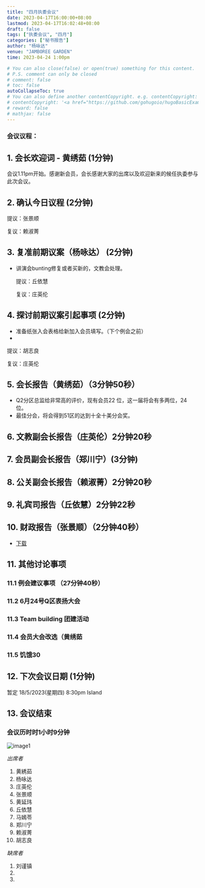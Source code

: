 ```yaml
---
title: "四月执委会议"
date: 2023-04-17T16:00:00+08:00
lastmod: 2023-04-17T16:02:48+08:00
draft: false
tags: ["执委会议", "四月"]
categories: ["秘书报告"]
author: "杨咏达"
venue: "JAMBOREE GARDEN"
time: 2023-04-24 1:00pm

# You can also close(false) or open(true) something for this content.
# P.S. comment can only be closed
# comment: false
# toc: false
autoCollapseToc: true
# You can also define another contentCopyright. e.g. contentCopyright: "This is another copyright."
# contentCopyright: '<a href="https://github.com/gohugoio/hugoBasicExample" rel="noopener" target="_blank">See origin</a>'
# reward: false
# mathjax: false
---
```

<!-- [The Coffee Bean & Tea Leaf The Promenade](https://g.co/kgs/KNgstg) -->
### 会议议程：
## 1. 会长欢迎词 - 黄绣茹 (1分钟)
会议1.11pm开始。感谢新会员，会长感谢大家的出席以及欢迎新来的候任执委参与此次会议。


## 2. 确认今日议程 (2分钟)

  提议：张景顺

  复议：赖淑菁
 
      
## 3. 复准前期议案（杨咏达） (2分钟)
- 讲演会bunting修复或者买新的，文教会处理。

  提议：丘依慧

  复议：庄英伦

## 4. 探讨前期议案引起事项 (2分钟)
- 准备纸张入会表格给新加入会员填写。（下个例会之前）
- 

  提议：胡志良

  复议：庄英伦

## 5. 会长报告（黄绣茹）（3分钟50秒）
- Q2分区总监给非常高的评价，现有会员22 位，这一届将会有多两位，24 位。
- 最佳分会，将会得到51区的达到十全十美分会奖。


## 6. 文教副会长报告（庄英伦）2分钟20秒


## 7. 会员副会长报告（郑川宁）(3分钟)



## 8. 公关副会长报告（赖淑菁）2分钟20秒


## 9. 礼宾司报告（丘依慧）2分钟22秒


## 10. 财政报告（张景顺）（2分钟40秒）
- [下载](/tmc/file/2023/4/tmc.pdf)


## 11. 其他讨论事项 


### 11.1 例会建议事项 （27分钟40秒）


### 11.2 6月24号Q区表扬大会
### 11.3 Team building 团建活动

### 11.4 会员大会改选（黄绣茹

### 11.5 饥饿30

## 12. 下次会议日期 (1分钟)
  暂定 18/5/2023(星期四) 8:30pm Island



## 13. 会议结束

 
 
### 会议历时时1小时9分钟

![image1](/tmc/file/2023/4/1.jpg "image1")


*出席者*
1. 黄綉茹
2. 杨咏达
3. 庄英伦
4. 张景顺
5. 黄延玮
6. 丘依慧
7. 马嫣苓
8. 郑川宁
9. 赖淑菁
10. 胡志良 


*缺席者*
1. 刘谨镇
2. 
3. 



